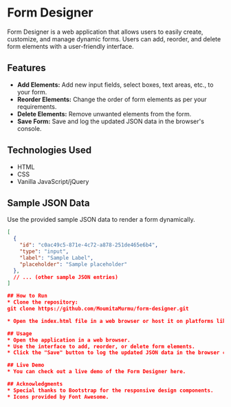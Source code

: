 # Form Designer

Form Designer is a web application that allows users to easily create, customize, and manage dynamic forms. Users can add, reorder, and delete form elements with a user-friendly interface.

## Features

- **Add Elements:** Add new input fields, select boxes, text areas, etc., to your form.
- **Reorder Elements:** Change the order of form elements as per your requirements.
- **Delete Elements:** Remove unwanted elements from the form.
- **Save Form:** Save and log the updated JSON data in the browser's console.

## Technologies Used

- HTML
- CSS
- Vanilla JavaScript/jQuery

## Sample JSON Data

Use the provided sample JSON data to render a form dynamically.

```json
[
  {
    "id": "c0ac49c5-871e-4c72-a878-251de465e6b4",
    "type": "input",
    "label": "Sample Label",
    "placeholder": "Sample placeholder"
  },
  // ... (other sample JSON entries)
]

## How to Run
* Clone the repository:
git clone https://github.com/MoumitaMurmu/form-designer.git

* Open the index.html file in a web browser or host it on platforms like GitHub Pages or Netlify.

## Usage
* Open the application in a web browser.
* Use the interface to add, reorder, or delete form elements.
* Click the "Save" button to log the updated JSON data in the browser console.

## Live Demo
* You can check out a live demo of the Form Designer here.

## Acknowledgments
* Special thanks to Bootstrap for the responsive design components.
* Icons provided by Font Awesome.
